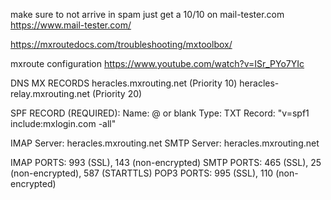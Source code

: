 
make sure to not arrive in spam just get a 10/10 on mail-tester.com
https://www.mail-tester.com/

https://mxroutedocs.com/troubleshooting/mxtoolbox/

mxroute configuration
https://www.youtube.com/watch?v=ISr_PYo7YIc

DNS MX RECORDS
heracles.mxrouting.net (Priority 10)
heracles-relay.mxrouting.net (Priority 20)

SPF RECORD (REQUIRED):
Name: @ or blank
Type: TXT
Record: "v=spf1 include:mxlogin.com -all"

IMAP Server: heracles.mxrouting.net
SMTP Server: heracles.mxrouting.net

IMAP PORTS: 993 (SSL), 143 (non-encrypted)
SMTP PORTS: 465 (SSL), 25 (non-encrypted), 587 (STARTTLS)
POP3 PORTS: 995 (SSL), 110 (non-encrypted)



